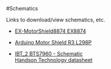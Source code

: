 #Schematics

Links to download/view schematics, etc.

- [EX-MotorShield8874 EX8874 ](https://github.com/DCC-EX/EX-MotorShield8874/blob/main/motor-shield.pdf)

- [Arduino Motor Shield R3 L298P](https://docs.arduino.cc/resources/schematics/A000079-schematics.pdf)

- [IBT_2 BTS7960 - Schematic](/_static/images/schematics/ibt-2-schematic.jpg)  
  [Handson Technology datasheet](/_static/images/schematics/bts7960-motor-driver.pdf)
